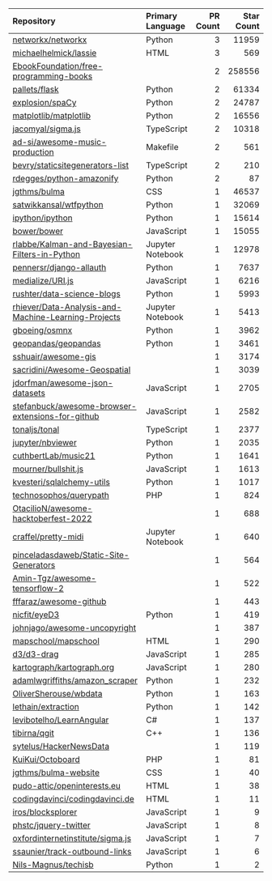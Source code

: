 | Repository | Primary Language | PR Count | Star Count |
| :-- | :-- | --: | --: |
| [networkx/networkx](https://github.com/networkx/networkx) | Python | 3 | 11959 |
| [michaelhelmick/lassie](https://github.com/michaelhelmick/lassie) | HTML | 3 | 569 |
| [EbookFoundation/free-programming-books](https://github.com/EbookFoundation/free-programming-books) |  | 2 | 258556 |
| [pallets/flask](https://github.com/pallets/flask) | Python | 2 | 61334 |
| [explosion/spaCy](https://github.com/explosion/spaCy) | Python | 2 | 24787 |
| [matplotlib/matplotlib](https://github.com/matplotlib/matplotlib) | Python | 2 | 16556 |
| [jacomyal/sigma.js](https://github.com/jacomyal/sigma.js) | TypeScript | 2 | 10318 |
| [ad-si/awesome-music-production](https://github.com/ad-si/awesome-music-production) | Makefile | 2 | 561 |
| [bevry/staticsitegenerators-list](https://github.com/bevry/staticsitegenerators-list) | TypeScript | 2 | 210 |
| [rdegges/python-amazonify](https://github.com/rdegges/python-amazonify) | Python | 2 | 87 |
| [jgthms/bulma](https://github.com/jgthms/bulma) | CSS | 1 | 46537 |
| [satwikkansal/wtfpython](https://github.com/satwikkansal/wtfpython) | Python | 1 | 32069 |
| [ipython/ipython](https://github.com/ipython/ipython) | Python | 1 | 15614 |
| [bower/bower](https://github.com/bower/bower) | JavaScript | 1 | 15055 |
| [rlabbe/Kalman-and-Bayesian-Filters-in-Python](https://github.com/rlabbe/Kalman-and-Bayesian-Filters-in-Python) | Jupyter Notebook | 1 | 12978 |
| [pennersr/django-allauth](https://github.com/pennersr/django-allauth) | Python | 1 | 7637 |
| [medialize/URI.js](https://github.com/medialize/URI.js) | JavaScript | 1 | 6216 |
| [rushter/data-science-blogs](https://github.com/rushter/data-science-blogs) | Python | 1 | 5993 |
| [rhiever/Data-Analysis-and-Machine-Learning-Projects](https://github.com/rhiever/Data-Analysis-and-Machine-Learning-Projects) | Jupyter Notebook | 1 | 5413 |
| [gboeing/osmnx](https://github.com/gboeing/osmnx) | Python | 1 | 3962 |
| [geopandas/geopandas](https://github.com/geopandas/geopandas) | Python | 1 | 3461 |
| [sshuair/awesome-gis](https://github.com/sshuair/awesome-gis) |  | 1 | 3174 |
| [sacridini/Awesome-Geospatial](https://github.com/sacridini/Awesome-Geospatial) |  | 1 | 3039 |
| [jdorfman/awesome-json-datasets](https://github.com/jdorfman/awesome-json-datasets) | JavaScript | 1 | 2705 |
| [stefanbuck/awesome-browser-extensions-for-github](https://github.com/stefanbuck/awesome-browser-extensions-for-github) | JavaScript | 1 | 2582 |
| [tonaljs/tonal](https://github.com/tonaljs/tonal) | TypeScript | 1 | 2377 |
| [jupyter/nbviewer](https://github.com/jupyter/nbviewer) | Python | 1 | 2035 |
| [cuthbertLab/music21](https://github.com/cuthbertLab/music21) | Python | 1 | 1641 |
| [mourner/bullshit.js](https://github.com/mourner/bullshit.js) | JavaScript | 1 | 1613 |
| [kvesteri/sqlalchemy-utils](https://github.com/kvesteri/sqlalchemy-utils) | Python | 1 | 1017 |
| [technosophos/querypath](https://github.com/technosophos/querypath) | PHP | 1 | 824 |
| [OtacilioN/awesome-hacktoberfest-2022](https://github.com/OtacilioN/awesome-hacktoberfest-2022) |  | 1 | 688 |
| [craffel/pretty-midi](https://github.com/craffel/pretty-midi) | Jupyter Notebook | 1 | 640 |
| [pinceladasdaweb/Static-Site-Generators](https://github.com/pinceladasdaweb/Static-Site-Generators) |  | 1 | 564 |
| [Amin-Tgz/awesome-tensorflow-2](https://github.com/Amin-Tgz/awesome-tensorflow-2) |  | 1 | 522 |
| [fffaraz/awesome-github](https://github.com/fffaraz/awesome-github) |  | 1 | 443 |
| [nicfit/eyeD3](https://github.com/nicfit/eyeD3) | Python | 1 | 419 |
| [johnjago/awesome-uncopyright](https://github.com/johnjago/awesome-uncopyright) |  | 1 | 387 |
| [mapschool/mapschool](https://github.com/mapschool/mapschool) | HTML | 1 | 290 |
| [d3/d3-drag](https://github.com/d3/d3-drag) | JavaScript | 1 | 285 |
| [kartograph/kartograph.org](https://github.com/kartograph/kartograph.org) | JavaScript | 1 | 280 |
| [adamlwgriffiths/amazon_scraper](https://github.com/adamlwgriffiths/amazon_scraper) | Python | 1 | 232 |
| [OliverSherouse/wbdata](https://github.com/OliverSherouse/wbdata) | Python | 1 | 163 |
| [lethain/extraction](https://github.com/lethain/extraction) | Python | 1 | 142 |
| [levibotelho/LearnAngular](https://github.com/levibotelho/LearnAngular) | C# | 1 | 137 |
| [tibirna/qgit](https://github.com/tibirna/qgit) | C++ | 1 | 136 |
| [sytelus/HackerNewsData](https://github.com/sytelus/HackerNewsData) |  | 1 | 119 |
| [KuiKui/Octoboard](https://github.com/KuiKui/Octoboard) | PHP | 1 | 81 |
| [jgthms/bulma-website](https://github.com/jgthms/bulma-website) | CSS | 1 | 40 |
| [pudo-attic/openinterests.eu](https://github.com/pudo-attic/openinterests.eu) | HTML | 1 | 38 |
| [codingdavinci/codingdavinci.de](https://github.com/codingdavinci/codingdavinci.de) | HTML | 1 | 11 |
| [iros/blocksplorer](https://github.com/iros/blocksplorer) | JavaScript | 1 | 9 |
| [phstc/jquery-twitter](https://github.com/phstc/jquery-twitter) | JavaScript | 1 | 8 |
| [oxfordinternetinstitute/sigma.js](https://github.com/oxfordinternetinstitute/sigma.js) | JavaScript | 1 | 7 |
| [ssaunier/track-outbound-links](https://github.com/ssaunier/track-outbound-links) | JavaScript | 1 | 6 |
| [Nils-Magnus/techisb](https://github.com/Nils-Magnus/techisb) | Python | 1 | 2 |
